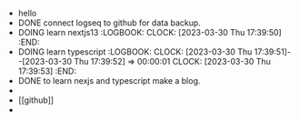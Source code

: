 - hello
- DONE connect logseq to github for data backup.
- DOING learn nextjs13
  :LOGBOOK:
  CLOCK: [2023-03-30 Thu 17:39:50]
  :END:
- DOING learn typescript
  :LOGBOOK:
  CLOCK: [2023-03-30 Thu 17:39:51]--[2023-03-30 Thu 17:39:52] =>  00:00:01
  CLOCK: [2023-03-30 Thu 17:39:53]
  :END:
- DONE to learn nexjs and typescript make a blog.
-
- [[github]]
-
